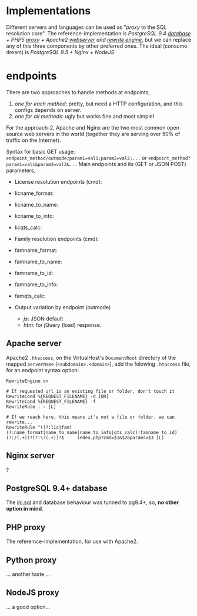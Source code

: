 # Implementations
Different servers and languages can be used as "*proxy* to the SQL resolution core". The reference-implementation is *PostgreSQL 9.4 [database](https://en.wikipedia.org/wiki/Relational_database_management_system) + PHP5 [proxy](https://en.wikipedia.org/wiki/Proxy_pattern) + Apache2 [webserver](https://en.wikipedia.org/wiki/Web_server) and [rewrite engine](https://en.wikipedia.org/wiki/Rewrite_engine)*, but we can replace any of this three components by other preferred ones.
The ideal (consume dream) is *PostgreSQL 9.5 + Nginx + NodeJS*.

# endpoints
There are two approaches to handle methods at endpoints,

  1. *one for each method*: pretty, but need a HTTP configuration, and this configs depends on server.
  2. *one for all methods*: ugly but works fine and most simple!

For the approach-2, Apache and Nginx are the two most common open source web servers in the world (together they are serving over 50% of traffic on the Internet).

Syntax for basic GET usage: `endpoint_method/outmode/param1=val1;param2=val2;...` or `endpoint_method?param1=val1&param2=val2&...` Main endpoints and its (GET or JSON POST) parameters,

* License resolution endpoints (cmd):

 * licname_format:
 * licname_to_name:
 * licname_to_info:
 * licqts_calc:

* Family resolution endpoints (cmd):

 * famname_format:
 * famname_to_name:
 * famname_to_id:
 * famname_to_info:
 * famqts_calc:

* Output variation by endpoint (outmode)

  * *js*: JSON default
  * *htm*: for jQuery (load) response.

## Apache server
Apache2 `.htaccess`, on the VirtualHost's `DocumentRoot` directory of the mapped `ServerName` (`<subdomain>.<domain>`), add the folowing `.htaccess` file, for an endpoint syntax option:

```
RewriteEngine on

# If requested url is an existing file or folder, don't touch it
RewriteCond %{REQUEST_FILENAME} -d [OR]
RewriteCond %{REQUEST_FILENAME} -f
RewriteRule . - [L]

# If we reach here, this means it's not a file or folder, we can rewrite...
RewriteRule ^((?:lic|fam)(?:name_format|name_to_name|name_to_info|qts_calc)|famname_to_id)(?:/(.+))?(?:\?(.+))?$     index.php?cmd=$1&$2&params=$3 [L]
```

## Nginx server
?

## PostgreSQL 9.4+ database ##
The [ini.sql](ini.sql) and database behaviour was tunned to pg9.4+, so, **no other option in mind**.

## PHP proxy ##
The referemce-implementation, for use with Apache2.

## Python proxy ##
... another taste ...

## NodeJS proxy ##
... a good option...
